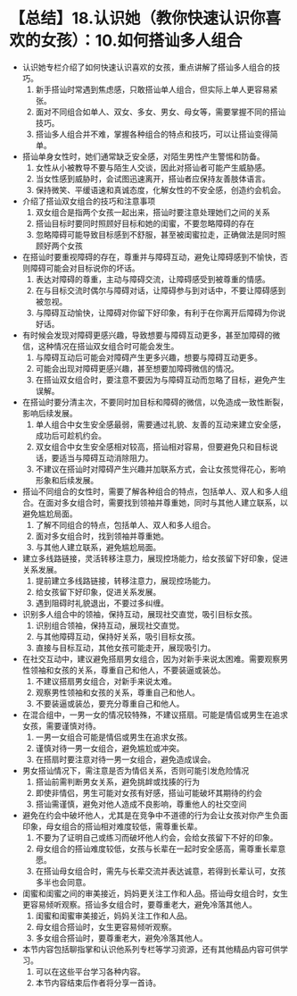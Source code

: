 # 【总结】18.认识她（教你快速认识你喜欢的女孩）：10.如何搭讪多人组合

-   认识她专栏介绍了如何快速认识喜欢的女孩，重点讲解了搭讪多人组合的技巧。
    1.  新手搭讪时常遇到焦虑感，只敢搭讪单人组合，但实际上单人更容易紧张。
    2.  面对不同组合如单人、双女、多女、男女、母女等，需要掌握不同的搭讪技巧。
    3.  搭讪多人组合并不难，掌握各种组合的特点和技巧，可以让搭讪变得简单。
-   搭讪单身女性时，她们通常缺乏安全感，对陌生男性产生警惕和防备。
    1.  女性从小被教导不要与陌生人交谈，因此对搭讪者可能产生威胁感。
    2.  当女性感到威胁时，会试图迅速离开，搭讪者应保持友善肢体语言。
    3.  保持微笑、平缓语速和真诚态度，化解女性的不安全感，创造约会机会。
-   介绍了搭讪双女组合的技巧和注意事项
    1.  双女组合是指两个女孩一起出来，搭讪时要注意处理她们之间的关系
    2.  搭讪目标时要同时照顾好目标和她的闺蜜，不要忽略障碍的存在
    3.  忽略障碍可能导致目标感到不舒服，甚至被闺蜜拉走，正确做法是同时照顾好两个女孩
-   在搭讪时要重视障碍的存在，尊重并与障碍互动，避免让障碍感到不愉快，否则障碍可能会对目标说你的坏话。
    1.  表达对障碍的尊重，主动与障碍交流，让障碍感受到被尊重的情感。
    2.  在与目标交流时偶尔与障碍对话，让障碍参与到对话中，不要让障碍感到被忽视。
    3.  与障碍互动愉快，让障碍对你留下好印象，有利于在你离开后障碍为你说好话。
-   有时候会发现对障碍更感兴趣，导致想要与障碍互动更多，甚至加障碍的微信，这种情况在搭讪双女组合时可能会发生。
    1.  与障碍互动后可能会对障碍产生更多兴趣，想要与障碍互动更多。
    2.  可能会出现对障碍更感兴趣，甚至想要加障碍微信的情况。
    3.  在搭讪双女组合时，要注意不要因为与障碍互动而忽略了目标，避免产生误解。
-   在搭讪时要分清主次，不要同时加目标和障碍的微信，以免造成一致性断裂，影响后续发展。
    1.  单人组合中女生安全感最弱，需要通过礼貌、友善的互动来建立安全感，成功后可趁机约会。
    2.  双女组合中女生安全感相对较高，搭讪相对容易，但要避免只和目标说话，要适当与障碍互动消除阻力。
    3.  不建议在搭讪时对障碍产生兴趣并加联系方式，会让女孩觉得花心，影响形象和后续发展。
-   搭讪不同组合的女性时，需要了解各种组合的特点，包括单人、双人和多人组合。在面对多女组合时，需要找到领袖并尊重她，同时与其他人建立联系，以避免尴尬局面。
    1.  了解不同组合的特点，包括单人、双人和多人组合。
    2.  面对多女组合时，找到领袖并尊重她。
    3.  与其他人建立联系，避免尴尬局面。
-   建立多线路链接，灵活转移注意力，展现控场能力，给女孩留下好印象，促进关系发展。
    1.  提前建立多线路链接，转移注意力，展现控场能力。
    2.  给女孩留下好印象，促进关系发展。
    3.  遇到阻碍时礼貌退出，不要过多纠缠。
-   识别多人组合中的领袖，保持互动，展现社交直觉，吸引目标女孩。
    1.  识别组合领袖，保持互动，展现社交直觉。
    2.  与其他障碍互动，保持好关系，吸引目标女孩。
    3.  直接与目标互动，其他女孩可能走开，展现吸引力。
-   在社交互动中，建议避免搭扇男女组合，因为对新手来说太困难。需要观察男性领袖和女孩的关系，尊重自己和他人，不要装逼或装怂。
    1.  不建议搭扇男女组合，对新手来说太难。
    2.  观察男性领袖和女孩的关系，尊重自己和他人。
    3.  不要装逼或装怂，要充分尊重自己和他人。
-   在混合组中，一男一女的情况较特殊，不建议搭扇。可能是情侣或男生在追求女孩，需要谨慎对待。
    1.  一男一女组合可能是情侣或男生在追求女孩。
    2.  谨慎对待一男一女组合，避免尴尬或冲突。
    3.  在搭扇时要注意对待一男一女组合，避免造成误会。
-   男女搭讪情况下，需注意是否为情侣关系，否则可能引发危险情况
    1.  搭讪前需判断男女关系，避免挑衅或找揍的行为
    2.  即使非情侣，男生可能对女孩有好感，搭讪可能破坏其期待的约会
    3.  搭讪需谨慎，避免对他人造成不良影响，尊重他人的社交空间
-   避免在约会中破坏他人，尤其是在竞争中不道德的行为会让女孩对你产生负面印象，母女组合的搭讪相对难度较低，需尊重长辈。
    1.  不要为了证明自己或练习而破坏他人约会，会给女孩留下不好的印象。
    2.  母女组合的搭讪难度较低，女孩与长辈在一起时安全感高，需尊重长辈意愿。
    3.  在搭讪母女组合时，需先与长辈交流并表达诚意，若得到长辈认可，女孩多半也会同意。
-   闺蜜和闺蜜之间的审美接近，妈妈更关注工作和人品。搭讪母女组合时，女生更容易倾听观察。搭讪多女组合时，要尊重老大，避免冷落其他人。
    1.  闺蜜和闺蜜审美接近，妈妈关注工作和人品。
    2.  母女组合搭讪时，女生更容易倾听观察。
    3.  多女组合搭讪时，要尊重老大，避免冷落其他人。
-   本节内容包括聊指掌和认识他系列专栏等学习资源，还有其他精品内容可供学习。
    1.  可以在这些平台学习各种内容。
    2.  本节内容结束后作者将分享一首诗。